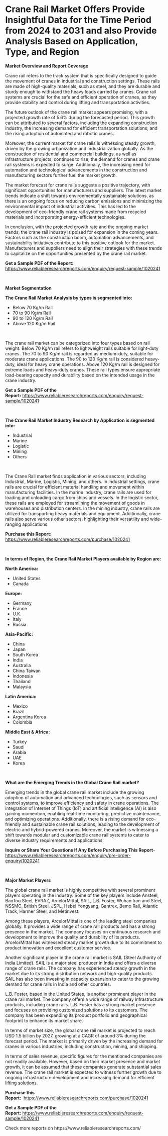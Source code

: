 <p><h1>Crane Rail Market Offers Provide Insightful Data for the Time Period from 2024 to 2031 and also Provide Analysis Based on Application, Type, and Region</h1></p><p><strong>Market Overview and Report Coverage</strong></p>
<p><p>Crane rail refers to the track system that is specifically designed to guide the movement of cranes in industrial and construction settings. These rails are made of high-quality materials, such as steel, and they are durable and sturdy enough to withstand the heavy loads carried by cranes. Crane rail systems are crucial for the safe and efficient operation of cranes, as they provide stability and control during lifting and transportation activities.</p><p>The future outlook of the crane rail market appears promising, with a projected growth rate of 5.6% during the forecasted period. This growth can be attributed to several factors, including the expanding construction industry, the increasing demand for efficient transportation solutions, and the rising adoption of automated and robotic cranes.</p><p>Moreover, the current market for crane rails is witnessing steady growth, driven by the growing urbanization and industrialization globally. As the construction of residential and commercial buildings, as well as infrastructure projects, continues to rise, the demand for cranes and crane rail systems is expected to surge. Additionally, the increasing need for automation and technological advancements in the construction and manufacturing sectors further fuel the market growth.</p><p>The market forecast for crane rails suggests a positive trajectory, with significant opportunities for manufacturers and suppliers. The latest market trends indicate a shift towards environmentally sustainable solutions, as there is an ongoing focus on reducing carbon emissions and minimizing the environmental impact of industrial activities. This has led to the development of eco-friendly crane rail systems made from recycled materials and incorporating energy-efficient technologies.</p><p>In conclusion, with the projected growth rate and the ongoing market trends, the crane rail industry is poised for expansion in the coming years. Factors such as the construction boom, automation advancements, and sustainability initiatives contribute to this positive outlook for the market. Manufacturers and suppliers need to align their strategies with these trends to capitalize on the opportunities presented by the crane rail market.</p></p>
<p><strong>Get a Sample PDF of the Report:</strong> <a href="https://www.reliableresearchreports.com/enquiry/request-sample/1020241">https://www.reliableresearchreports.com/enquiry/request-sample/1020241</a></p>
<p>&nbsp;</p>
<p><strong>Market Segmentation</strong></p>
<p><strong>The Crane Rail Market Analysis by types is segmented into:</strong></p>
<p><ul><li>Below 70 Kg/m Rail</li><li>70 to 90 Kg/m Rail</li><li>90 to 120 Kg/m Rail</li><li>Above 120 Kg/m Rail</li></ul></p>
<p>&nbsp;</p>
<p><p>The crane rail market can be categorized into four types based on rail weight. Below 70 Kg/m rail refers to lightweight rails suitable for light-duty cranes. The 70 to 90 Kg/m rail is regarded as medium-duty, suitable for moderate crane applications. The 90 to 120 Kg/m rail is considered heavy-duty, ideal for heavy crane operations. Above 120 Kg/m rail is designed for extreme loads and heavy-duty cranes. These rail types ensure appropriate load-bearing capacity and durability based on the intended usage in the crane industry.</p></p>
<p><strong>Get a Sample PDF of the Report:</strong>&nbsp;<a href="https://www.reliableresearchreports.com/enquiry/request-sample/1020241">https://www.reliableresearchreports.com/enquiry/request-sample/1020241</a></p>
<p>&nbsp;</p>
<p><strong>The Crane Rail Market Industry Research by Application is segmented into:</strong></p>
<p><ul><li>Industrial</li><li>Marine</li><li>Logistic</li><li>Mining</li><li>Others</li></ul></p>
<p>&nbsp;</p>
<p><p>The Crane Rail market finds application in various sectors, including Industrial, Marine, Logistic, Mining, and others. In industrial settings, crane rails are crucial for efficient material handling and movement within manufacturing facilities. In the marine industry, crane rails are used for loading and unloading cargo from ships and vessels. In the logistic sector, these rails are employed for streamlining the movement of goods in warehouses and distribution centers. In the mining industry, crane rails are utilized for transporting heavy materials and equipment. Additionally, crane rails also serve various other sectors, highlighting their versatility and wide-ranging applications.</p></p>
<p><strong>Purchase this Report:</strong>&nbsp; <a href="https://www.reliableresearchreports.com/purchase/1020241">https://www.reliableresearchreports.com/purchase/1020241</a></p>
<p>&nbsp;</p>
<p><strong>In terms of Region, the Crane Rail Market Players available by Region are:</strong></p>
<p>
    <p> <strong> North America: </strong>
        <ul>
            <li>United States</li>
            <li>Canada</li>
        </ul>
        </p> 
    <p> <strong> Europe: </strong>
        <ul>
            <li>Germany</li>
            <li>France</li>
            <li>U.K.</li>
            <li>Italy</li>
            <li>Russia</li>
        </ul>
        </p> 
    <p> <strong> Asia-Pacific: </strong>
        <ul>
            <li>China</li>
            <li>Japan</li>
            <li>South Korea</li>
            <li>India</li>
            <li>Australia</li>
            <li>China Taiwan</li>
            <li>Indonesia</li>
            <li>Thailand</li>
            <li>Malaysia</li>
        </ul>
        </p> 
    <p> <strong> Latin America: </strong>
        <ul>
            <li>Mexico</li>
            <li>Brazil</li>
            <li>Argentina Korea</li>
            <li>Colombia</li>
        </ul>
        </p> 
    <p> <strong> Middle East & Africa: </strong>
        <ul>
            <li>Turkey</li>
            <li>Saudi</li>
            <li>Arabia</li>
            <li>UAE</li>
            <li>Korea</li>
        </ul>
    </p>
    </p>
<p>&nbsp;</p>
<p><strong>What are the Emerging Trends in the Global Crane Rail market?</strong></p>
<p><p>Emerging trends in the global crane rail market include the growing adoption of automation and advanced technologies, such as sensors and control systems, to improve efficiency and safety in crane operations. The integration of Internet of Things (IoT) and artificial intelligence (AI) is also gaining momentum, enabling real-time monitoring, predictive maintenance, and optimizing operations. Additionally, there is a rising demand for eco-friendly and sustainable crane rail solutions, leading to the development of electric and hybrid-powered cranes. Moreover, the market is witnessing a shift towards modular and customizable crane rail systems to cater to diverse industry requirements and applications.</p></p>
<p><strong>Inquire or Share Your Questions If Any Before Purchasing This Report</strong>- <a href="https://www.reliableresearchreports.com/enquiry/pre-order-enquiry/1020241">https://www.reliableresearchreports.com/enquiry/pre-order-enquiry/1020241</a></p>
<p>&nbsp;</p>
<p><strong>Major Market Players</strong></p>
<p><p>The global crane rail market is highly competitive with several prominent players operating in the industry. Some of the key players include Ansteel, BaoTou Steel, EVRAZ, ArcelorMittal, SAIL, L.B. Foster, Wuhan Iron and Steel, NSSMC, British Steel, JSPL, Hebei Yongyang, Gantrex, Bemo Rail, Atlantic Track, Harmer Steel, and Metinvest. </p><p>Among these players, ArcelorMittal is one of the leading steel companies globally. It provides a wide range of crane rail products and has a strong presence in the market. The company focuses on continuous research and development to improve the quality and durability of its products. ArcelorMittal has witnessed steady market growth due to its commitment to product innovation and excellent customer service.</p><p>Another significant player in the crane rail market is SAIL (Steel Authority of India Limited). SAIL is a major steel producer in India and offers a diverse range of crane rails. The company has experienced steady growth in the market due to its strong distribution network and high-quality products. SAIL has also been investing in capacity expansion to cater to the growing demand for crane rails in India and other countries.</p><p>L.B. Foster, based in the United States, is another prominent player in the crane rail market. The company offers a wide range of railway infrastructure products, including crane rails. L.B. Foster has a strong market presence and focuses on providing customized solutions to its customers. The company has been expanding its product portfolio and geographical footprint to enhance its market share.</p><p>In terms of market size, the global crane rail market is projected to reach USD 1.5 billion by 2027, growing at a CAGR of around 3% during the forecast period. The market is primarily driven by the increasing demand for cranes in various industries, including construction, mining, and shipping.</p><p>In terms of sales revenue, specific figures for the mentioned companies are not readily available. However, based on their market presence and market growth, it can be assumed that these companies generate substantial sales revenue. The crane rail market is expected to witness further growth due to ongoing infrastructure development and increasing demand for efficient lifting solutions.</p></p>
<p><strong>Purchase this Report:</strong>&nbsp;&nbsp;<a href="https://www.reliableresearchreports.com/purchase/1020241">https://www.reliableresearchreports.com/purchase/1020241</a></p>
<p></p>
<p><strong>Get a Sample PDF of the Report:</strong>&nbsp;<a href="https://www.reliableresearchreports.com/enquiry/request-sample/1020241">https://www.reliableresearchreports.com/enquiry/request-sample/1020241</a></p>
<p>Check more reports on https://www.reliableresearchreports.com/</p>